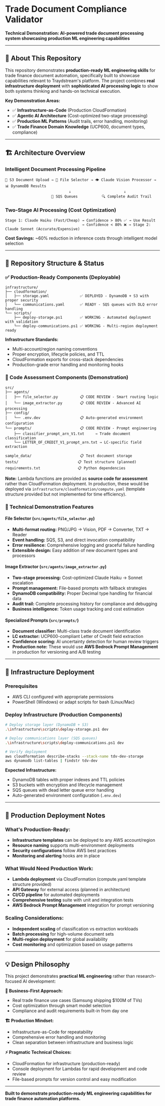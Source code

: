# Trade Document Compliance Validator

**Technical Demonstration: AI-powered trade document processing system showcasing production ML engineering capabilities**

---

## 🎯 **About This Repository**

This repository demonstrates **production-ready ML engineering skills** for trade finance document automation, specifically built to showcase capabilities relevant to Traydstream's platform. The project combines **real infrastructure deployment** with **sophisticated AI processing logic** to show both systems thinking and hands-on technical execution.

**Key Demonstration Areas:**
- ✅ **Infrastructure-as-Code** (Production CloudFormation)
- ✅ **Agentic AI Architecture** (Cost-optimized two-stage processing)
- ✅ **Production ML Patterns** (Audit trails, error handling, monitoring)
- ✅ **Trade Finance Domain Knowledge** (UCP600, document types, compliance)

---

## 🏗️ **Architecture Overview**

### **Intelligent Document Processing Pipeline**
```
📁 S3 Document Upload → 🔀 File Selector → 👁️ Claude Vision Processor → 📊 DynamoDB Results
                             ↓                        ↓
                     🚨 SQS Queues           🔍 Complete Audit Trail
```

### **Two-Stage AI Processing** (Cost Optimization)
```
Stage 1: Claude Haiku (Fast/Cheap) → Confidence > 80% ✅ → Use Result
                                   → Confidence < 80% ❌ → Stage 2: Claude Sonnet (Accurate/Expensive)
```

**Cost Savings:** ~60% reduction in inference costs through intelligent model selection

---

## 📁 **Repository Structure & Status**

### **✅ Production-Ready Components** (Deployable)
```
infrastructure/
├── cloudformation/
│   ├── storage.yaml              ✅ DEPLOYED - DynamoDB + S3 with proper security
│   └── communications.yaml       ✅ READY - SQS queues with DLQ error handling
└── scripts/
    ├── deploy-storage.ps1        ✅ WORKING - Automated deployment with validation
    └── deploy-communications.ps1 ✅ WORKING - Multi-region deployment ready
```

**Infrastructure Standards:** 
- Multi-account/region naming conventions
- Proper encryption, lifecycle policies, and TTL
- CloudFormation exports for cross-stack dependencies
- Production-grade error handling and monitoring hooks

### **🧠 Code Assessment Components** (Demonstration)
```
src/
├── agents/
│   ├── file_selector.py          📋 CODE REVIEW - Smart routing logic
│   └── image_extractor.py        📋 CODE REVIEW - Advanced AI processing
├── config/
│   └── .env.dev                  📋 Auto-generated environment configuration
└── prompts/                      📋 CODE REVIEW - Prompt engineering
    ├── classifier_prompt_arn_V1.txt     → Trade document classification
    └── LETTER_OF_CREDIT_V1_prompt_arn.txt → LC-specific field extraction

sample_data/                      📋 Test document storage
tests/                           📋 Test structure (planned)
requirements.txt                 📋 Python dependencies
```

**Note:** Lambda functions are provided as **source code for assessment** rather than CloudFormation deployment. In production, these would be deployed via `infrastructure/cloudformation/compute.yaml` (template structure provided but not implemented for time efficiency).

### **🔬 Technical Demonstration Features**

#### **File Selector (`src/agents/file_selector.py`)**
- **Multi-format routing:** PNG/JPG → Vision, PDF → Converter, TXT → Reader
- **Event handling:** SQS, S3, and direct invocation compatibility  
- **Error resilience:** Comprehensive logging and graceful failure handling
- **Extensible design:** Easy addition of new document types and processors

#### **Image Extractor (`src/agents/image_extractor.py`)**
- **Two-stage processing:** Cost-optimized Claude Haiku → Sonnet escalation
- **Prompt management:** File-based prompts with fallback strategies
- **DynamoDB compatibility:** Proper Decimal type handling for financial data
- **Audit trail:** Complete processing history for compliance and debugging
- **Business intelligence:** Token usage tracking and cost estimation

#### **Specialized Prompts (`src/prompts/`)**
- **Document classifier:** Multi-class trade document identification
- **LC extractor:** UCP600-compliant Letter of Credit field extraction
- **Confidence scoring:** AI uncertainty detection for human review triggers
- **Production note:** These would use **AWS Bedrock Prompt Management** in production for versioning and A/B testing

---

## 🚀 **Infrastructure Deployment**

### **Prerequisites**
- AWS CLI configured with appropriate permissions
- PowerShell (Windows) or adapt scripts for bash (Linux/Mac)

### **Deploy Infrastructure** (Production Components)
```bash
# Deploy storage layer (DynamoDB + S3)
.\infrastructure\scripts\deploy-storage.ps1 dev

# Deploy communications layer (SQS queues)  
.\infrastructure\scripts\deploy-communications.ps1 dev

# Verify deployment
aws cloudformation describe-stacks --stack-name tdv-dev-storage
aws dynamodb list-tables | findstr tdv-dev
```

**Expected Infrastructure:**
- DynamoDB tables with proper indexes and TTL policies
- S3 buckets with encryption and lifecycle management  
- SQS queues with dead letter queue error handling
- Auto-generated environment configuration (`.env.dev`)

---

## 🔄 **Production Deployment Notes**

### **What's Production-Ready:**
- **Infrastructure templates** can be deployed to any AWS account/region
- **Resource naming** supports multi-environment deployments
- **Security configurations** follow AWS best practices
- **Monitoring and alerting** hooks are in place

### **What Would Need Production Work:**
- **Lambda deployment** via CloudFormation (compute.yaml template structure provided)
- **API Gateway** for external access (planned in architecture)
- **CI/CD pipeline** for automated deployments
- **Comprehensive testing** suite with unit and integration tests
- **AWS Bedrock Prompt Management** integration for prompt versioning

### **Scaling Considerations:**
- **Independent scaling** of classification vs extraction workloads
- **Batch processing** for high-volume document sets
- **Multi-region deployment** for global availability
- **Cost monitoring** and optimization based on usage patterns

---

## 💡 **Design Philosophy**

This project demonstrates **practical ML engineering** rather than research-focused AI development:

**🎯 Business-First Approach:**
- Real trade finance use cases (Samsung shipping $100M of TVs)
- Cost optimization through smart model selection
- Compliance and audit requirements built-in from day one

**🏗️ Production Mindset:**
- Infrastructure-as-Code for repeatability
- Comprehensive error handling and monitoring
- Clean separation between infrastructure and business logic

**⚡ Pragmatic Technical Choices:**
- CloudFormation for infrastructure (production-ready)
- Console deployment for Lambdas for rapid development and code review
- File-based prompts for version control and easy modification

---

**Built to demonstrate production-ready ML engineering capabilities for trade finance automation platforms.**